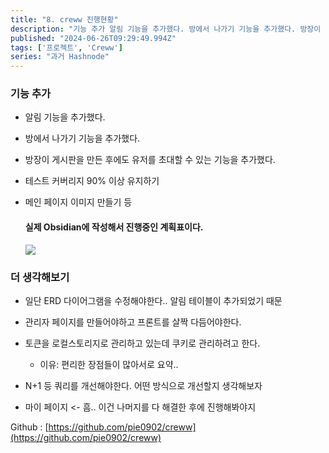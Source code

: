 ```yaml
---
title: "8. creww 진행현황"
description: "기능 추가 알림 기능을 추가했다. 방에서 나가기 기능을 추가했다. 방장이 게시판을 만든 후에도 유저를 초대할 수 있는 기능을 추가했다. 테스트 커버리지 90% 이상 유지하기 메인 페이지 이미지 만들기 등 실제 Obsidian에 작성해서 진행중인 계획표이다. 더 생각해보기 일단 ERD 다이어그램을 수정해야한다.. 알림 테이블이 추가되었기 때문 관리자 페이지를 만들어야하고 프론트를 살짝 다듬어야한다. 토큰을 로컬스토리지로 관..."
published: "2024-06-26T09:29:49.994Z"
tags: ['프로젝트', 'Creww']
series: "과거 Hashnode"
---
```


### 기능 추가

* 알림 기능을 추가했다.
    
* 방에서 나가기 기능을 추가했다.
    
* 방장이 게시판을 만든 후에도 유저를 초대할 수 있는 기능을 추가했다.
    
* 테스트 커버리지 90% 이상 유지하기
    
* 메인 페이지 이미지 만들기 등
    
    #### 실제 Obsidian에 작성해서 진행중인 계획표이다.
    
    ![](https://cdn.hashnode.com/res/hashnode/image/upload/v1719393762101/8d107484-8ddb-4beb-ad5c-fcd8e921c208.png)
    

### 더 생각해보기

* 일단 ERD 다이어그램을 수정해야한다.. 알림 테이블이 추가되었기 때문
    
* 관리자 페이지를 만들어야하고 프론트를 살짝 다듬어야한다.
    
* 토큰을 로컬스토리지로 관리하고 있는데 쿠키로 관리하려고 한다.
    
    * 이유: 편리한 장점들이 많아서로 요약..
        
* N+1 등 쿼리를 개선해야한다. 어떤 방식으로 개선할지 생각해보자
    
* 마이 페이지 &lt;- 흠.. 이건 나머지를 다 해결한 후에 진행해봐야지
    

Github : [https://github.com/pie0902/creww](https://github.com/pie0902/creww)